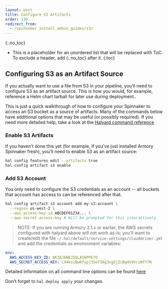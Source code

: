 ```yaml
---
layout: post
title: Configure S3 Artifacts
order: 130
redirect_from:
  - /spinnaker_install_admin_guides/s3/
---
```

{:.no_toc}
* This is a placeholder for an unordered list that will be replaced with ToC. To exclude a header, add {:.no_toc} after it.
{:toc}

## Configuring S3 as an Artifact Source

If you actually want to use a file from S3 in your pipeline,
you'll need to configure S3 as an artifact source.  This is how you would,
for example, reference a Helm chart tarball for later use during
deployment..

This is just a quick walkthrough of how to configure your Spinnaker to access
an S3 bucket as a source of artifacts.  Many of the commands below have
additional options that may be useful (or possibly required).  If you need
more detailed help, take a look at the
[Halyard command reference](https://www.spinnaker.io/reference/halyard/commands/#hal-config-artifact-s3-account)

### Enable S3 Artifacts

If you haven't done this yet (for example, if you've just installed Armory
Spinnaker fresh), you'll need to enable S3 as an artifact source:

```bash
hal config features edit --artifacts true
hal config artifact s3 enable
```

### Add S3 Account

You only need to configure the S3 credentials as an account -- all buckets
that account has access to can be referenced after that.

```bash
hal config artifact s3 account add my-s3-account \
  --region us-west-2 \
  --aws-access-key-id ABCDEF01234... \
  --aws-secret-access-key # Will be prompted for this interactively
```

> NOTE:  If you are running Armory 2.1.x or earlier, the AWS secrets configured
> with halyard above will not work as-is; you'll want to create/edit the file
> `~/.hal/default/service-settings/clouddriver.yml` and add the credentials as
> environment variables:
```yaml
env:
  AWS_ACCESS_KEY_ID: AKIAJ6NEJ5OLASHPPE7Q
  AWS_SECRET_ACCESS_KEY: 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
```

Detailed information on all command line options can be found [here](https://www.spinnaker.io/reference/halyard/commands/#hal-config-artifact-s3-account-add)

Don't forget to `hal deploy apply` your changes.



